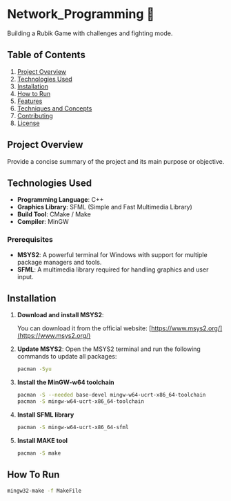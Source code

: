 # Network_Programming 📜

Building a Rubik Game with challenges and fighting mode.

## Table of Contents

1. [Project Overview](#project-overview)
2. [Technologies Used](#technologies-used)
3. [Installation](#installation)
4. [How to Run](#how-to-run)
5. [Features](#features)
6. [Techniques and Concepts](#techniques-and-concepts)
7. [Contributing](#contributing)
8. [License](#license)

## Project Overview

Provide a concise summary of the project and its main purpose or objective.

## Technologies Used

- **Programming Language**: C++
- **Graphics Library**: SFML (Simple and Fast Multimedia Library)
- **Build Tool**: CMake / Make
- **Compiler**: MinGW

### Prerequisites

- **MSYS2**: A powerful terminal for Windows with support for multiple package managers and tools.
- **SFML**: A multimedia library required for handling graphics and user input.

## Installation
1. **Download and install MSYS2**:

   You can download it from the official website: [https://www.msys2.org/](https://www.msys2.org/)

2. **Update MSYS2**:
   Open the MSYS2 terminal and run the following commands to update all packages:
   ```bash
   pacman -Syu

3. **Install the MinGW-w64 toolchain**
    ```bash
    pacman -S --needed base-devel mingw-w64-ucrt-x86_64-toolchain
    pacman -S mingw-w64-ucrt-x86_64-toolchain

4. **Install SFML library**
    ```bash
    pacman -S mingw-w64-ucrt-x86_64-sfml

5. **Install MAKE tool**
   ```bash
   pacman -S make

## How To Run
   ```bash
   mingw32-make -f MakeFile

